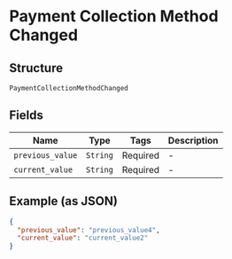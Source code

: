 
# Payment Collection Method Changed

## Structure

`PaymentCollectionMethodChanged`

## Fields

| Name | Type | Tags | Description |
|  --- | --- | --- | --- |
| `previous_value` | `String` | Required | - |
| `current_value` | `String` | Required | - |

## Example (as JSON)

```json
{
  "previous_value": "previous_value4",
  "current_value": "current_value2"
}
```


